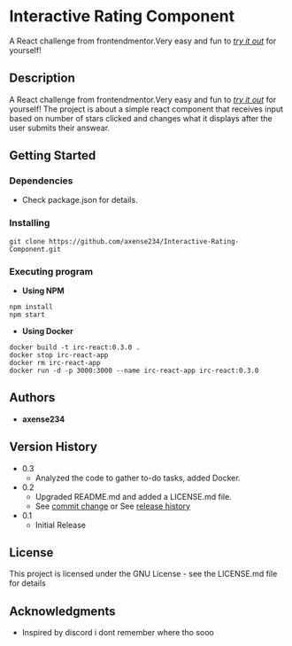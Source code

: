 # **Interactive Rating Component**

A React challenge from frontendmentor.Very easy and fun to [_try it out_](https://www.frontendmentor.io/challenges/interactive-rating-component-koxpeBUmI) for yourself!

## **Description**

A React challenge from frontendmentor.Very easy and fun to [_try it out_](https://www.frontendmentor.io/challenges/interactive-rating-component-koxpeBUmI) for yourself!
The project is about a simple react component that receives input based on number of stars clicked and changes what it displays after the user submits their answear.

## **Getting Started**

### Dependencies

- Check package.json for details.

### Installing

```
git clone https://github.com/axense234/Interactive-Rating-Component.git
```

### Executing program

- **Using NPM**

```
npm install
npm start
```

- **Using Docker**

```
docker build -t irc-react:0.3.0 .
docker stop irc-react-app
docker rm irc-react-app
docker run -d -p 3000:3000 --name irc-react-app irc-react:0.3.0
```

## **Authors**

- **axense234**

## **Version History**

- 0.3
  - Analyzed the code to gather to-do tasks, added Docker.
- 0.2
  - Upgraded README.md and added a LICENSE.md file.
  - See [commit change](https://github.com/axense234/Interactive-Rating-Component/commits/master) or See [release history](https://github.com/axense234/Interactive-Rating-Component/releases)
- 0.1
  - Initial Release

## **License**

This project is licensed under the GNU License - see the LICENSE.md file for details

## **Acknowledgments**

- Inspired by discord i dont remember where tho sooo
